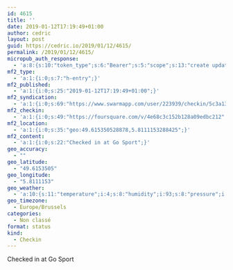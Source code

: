```yaml
---
id: 4615
title: ''
date: 2019-01-12T17:19:49+01:00
author: cedric
layout: post
guid: https://cedric.io/2019/01/12/4615/
permalink: /2019/01/12/4615/
micropub_auth_response:
  - 'a:8:{s:10:"token_type";s:6:"Bearer";s:5:"scope";s:13:"create update";s:2:"me";s:18:"https://cedric.io/";s:9:"issued_by";s:45:"https://cedric.io/wp-json/indieauth/1.0/token";s:9:"client_id";s:27:"https://ownyourswarm.p3k.io";s:9:"issued_at";i:1542614471;s:4:"user";i:1;s:13:"last_accessed";i:1547310007;}'
mf2_type:
  - 'a:1:{i:0;s:7:"h-entry";}'
mf2_published:
  - 'a:1:{i:0;s:25:"2019-01-12T17:19:49+01:00";}'
mf2_syndication:
  - 'a:1:{i:0;s:69:"https://www.swarmapp.com/user/223939/checkin/5c3a13a51b0ea5002cb8f93b";}'
mf2_checkin:
  - 'a:1:{i:0;s:49:"https://foursquare.com/v/4e68c3c152b128a09edbc212";}'
mf2_location:
  - 'a:1:{i:0;s:35:"geo:49.615350528878,5.8111153288425";}'
mf2_content:
  - 'a:1:{i:0;s:22:"Checked in at Go Sport";}'
geo_accuracy:
  - ""
geo_latitude:
  - "49.6153505"
geo_longitude:
  - "5.8111153"
geo_weather:
  - 'a:10:{s:11:"temperature";i:4;s:8:"humidity";i:93;s:8:"pressure";i:1018;s:10:"cloudiness";i:75;s:4:"wind";a:2:{s:5:"speed";d:6.7;s:6:"degree";i:240;}s:7:"summary";s:10:"light rain";s:4:"icon";s:11:"wi-sprinkle";s:10:"visibility";i:3000;s:7:"sunrise";s:25:"2019-01-12T08:29:49+01:00";s:6:"sunset";s:25:"2019-01-12T17:00:05+01:00";}'
geo_timezone:
  - Europe/Brussels
categories:
  - Non classé
format: status
kind:
  - Checkin
---
```

Checked in at Go Sport